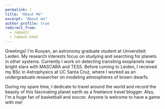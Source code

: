 ```yaml
---
permalink: /
title: "About Me"
excerpt: "About me"
author_profile: true
redirect_from: 
  - /about/
  - /about.html
---
```


Greetings! I'm Ruoyan, an astronomy graduate student at Universiteit Leiden. My research interests focus on studying and searching for planets in other systems. Currently I work on detecting transiting exoplanets near bright stars with MASCARA and TESS. Before coming to Leiden, I received my BSc in Astrophysics at UC Santa Cruz, where I worked as an undergraduate researcher on modeling atmospheres of brown dwarfs. 

During my spare time, I dedicate to travel around the world and record the beauty of this fascinating planet earth as a freelance travel blogger. Also, I'm a huge fan of basketball and soccer. Anyone is welcome to have a game with me! 